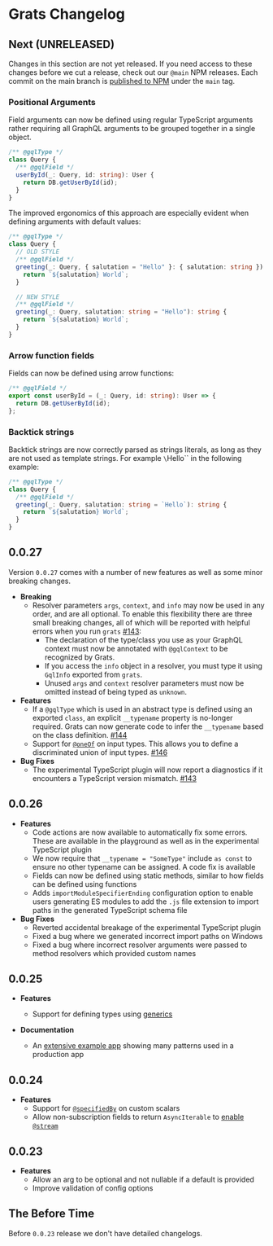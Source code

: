 # Grats Changelog

## Next (UNRELEASED)

Changes in this section are not yet released. If you need access to these changes before we cut a release, check out our `@main` NPM releases. Each commit on the main branch is [published to NPM](https://www.npmjs.com/package/grats?activeTab=versions) under the `main` tag.

### Positional Arguments

Field arguments can now be defined using regular TypeScript arguments rather requiring all GraphQL arguments to be grouped together in a single object.

```ts
/** @gqlType */
class Query {
  /** @gqlField */
  userById(_: Query, id: string): User {
    return DB.getUserById(id);
  }
}
```

The improved ergonomics of this approach are especially evident when defining arguments with default values:

```ts
/** @gqlType */
class Query {
  // OLD STYLE
  /** @gqlField */
  greeting(_: Query, { salutation = "Hello" }: { salutation: string }): string {
    return `${salutation} World`;
  }

  // NEW STYLE
  /** @gqlField */
  greeting(_: Query, salutation: string = "Hello"): string {
    return `${salutation} World`;
  }
}
```

### Arrow function fields

Fields can now be defined using arrow functions:

```ts
/** @gqlField */
export const userById = (_: Query, id: string): User => {
  return DB.getUserById(id);
};
```

### Backtick strings

Backtick strings are now correctly parsed as strings literals, as long as they are not used as template strings. For example `\`Hello\`` in the following example:

```ts
/** @gqlType */
class Query {
  /** @gqlField */
  greeting(_: Query, salutation: string = `Hello`): string {
    return `${salutation} World`;
  }
}
```

## 0.0.27

Version `0.0.27` comes with a number of new features as well as some minor breaking changes.

- **Breaking**
  - Resolver parameters `args`, `context`, and `info` may now be used in any order, and are all optional. To enable this flexibility there are three small breaking changes, all of which will be reported with helpful errors when you run `grats` [#143](https://github.com/captbaritone/grats/pull/147):
    - The declaration of the type/class you use as your GraphQL context must now be annotated with `@gqlContext` to be recognized by Grats.
    - If you access the `info` object in a resolver, you must type it using `GqlInfo` exported from `grats`.
    - Unused `args` and `context` resolver parameters must now be omitted instead of being typed as `unknown`.
- **Features**
  - If a `@gqlType` which is used in an abstract type is defined using an exported `class`, an explicit `__typename` property is no-longer required. Grats can now generate code to infer the `__typename` based on the class definition. [#144](https://github.com/captbaritone/grats/pull/144)
  - Support for [`@oneOf`](https://grats.capt.dev/docs/docblock-tags/oneof-inputs) on input types. This allows you to define a discriminated union of input types. [#146](https://github.com/captbaritone/grats/pull/146)
- **Bug Fixes**
  - The experimental TypeScript plugin will now report a diagnostics if it encounters a TypeScript version mismatch. [#143](https://github.com/captbaritone/grats/pull/143)

## 0.0.26

- **Features**
  - Code actions are now available to automatically fix some errors. These are available in the playground as well as in the experimental TypeScript plugin
  - We now require that `__typename = "SomeType"` include `as const` to ensure no other typename can be assigned. A code fix is available
  - Fields can now be defined using static methods, similar to how fields can be defined using functions
  - Adds `importModuleSpecifierEnding` configuration option to enable users generating ES modules to add the `.js` file extension to import paths in the generated TypeScript schema file
- **Bug Fixes**
  - Reverted accidental breakage of the experimental TypeScript plugin
  - Fixed a bug where we generated incorrect import paths on Windows
  - Fixed a bug where incorrect resolver arguments were passed to method resolvers which provided custom names

## 0.0.25

- **Features**

  - Support for defining types using [generics](https://grats.capt.dev/docs/resolvers/generics/)

- **Documentation**
  - An [extensive example app](https://grats.capt.dev/docs/examples/production-app/) showing many patterns used in a production app

## 0.0.24

- **Features**
  - Support for [`@specifiedBy`](https://grats.capt.dev/docs/docblock-tags/scalars/#specifiedby-directive) on custom scalars
  - Allow non-subscription fields to return `AsyncIterable` to [enable `@stream`](https://grats.capt.dev/docs/guides/stream/)

## 0.0.23

- **Features**
  - Allow an arg to be optional and not nullable if a default is provided
  - Improve validation of config options

## The Before Time

Before `0.0.23` release we don't have detailed changelogs.
